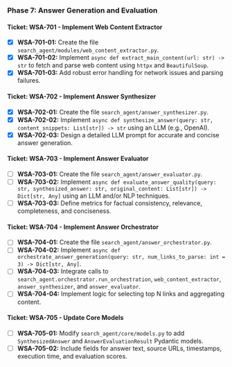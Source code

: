 ### **Phase 7: Answer Generation and Evaluation**

#### **Ticket: WSA-701 - Implement Web Content Extractor**

* [x] **WSA-701-01:** Create the file `search_agent/modules/web_content_extractor.py`.
* [x] **WSA-701-02:** Implement `async def extract_main_content(url: str) -> str` to fetch and parse web content using `httpx` and `BeautifulSoup`.
* [x] **WSA-701-03:** Add robust error handling for network issues and parsing failures.

#### **Ticket: WSA-702 - Implement Answer Synthesizer**

* [x] **WSA-702-01:** Create the file `search_agent/answer_synthesizer.py`.
* [x] **WSA-702-02:** Implement `async def synthesize_answer(query: str, content_snippets: List[str]) -> str` using an LLM (e.g., OpenAI).
* [x] **WSA-702-03:** Design a detailed LLM prompt for accurate and concise answer generation.

#### **Ticket: WSA-703 - Implement Answer Evaluator**

* [ ] **WSA-703-01:** Create the file `search_agent/answer_evaluator.py`.
* [ ] **WSA-703-02:** Implement `async def evaluate_answer_quality(query: str, synthesized_answer: str, original_content: List[str]) -> Dict[str, Any]` using an LLM and/or NLP techniques.
* [ ] **WSA-703-03:** Define metrics for factual consistency, relevance, completeness, and conciseness.

#### **Ticket: WSA-704 - Implement Answer Orchestrator**

* [ ] **WSA-704-01:** Create the file `search_agent/answer_orchestrator.py`.
* [ ] **WSA-704-02:** Implement `async def orchestrate_answer_generation(query: str, num_links_to_parse: int = 3) -> Dict[str, Any]`.
* [ ] **WSA-704-03:** Integrate calls to `search_agent.orchestrator.run_orchestration`, `web_content_extractor`, `answer_synthesizer`, and `answer_evaluator`.
* [ ] **WSA-704-04:** Implement logic for selecting top N links and aggregating content.

#### **Ticket: WSA-705 - Update Core Models**

* [ ] **WSA-705-01:** Modify `search_agent/core/models.py` to add `SynthesizedAnswer` and `AnswerEvaluationResult` Pydantic models.
* [ ] **WSA-705-02:** Include fields for answer text, source URLs, timestamps, execution time, and evaluation scores.
